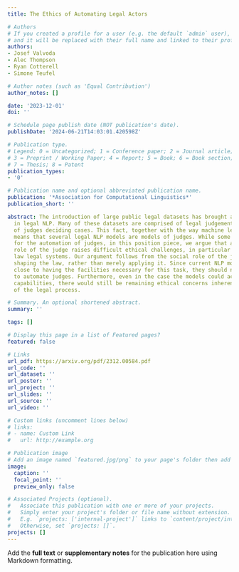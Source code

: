 ```yaml
---
title: The Ethics of Automating Legal Actors

# Authors
# If you created a profile for a user (e.g. the default `admin` user), write the username (folder name) here
# and it will be replaced with their full name and linked to their profile.
authors:
- Josef Valvoda
- Alec Thompson
- Ryan Cotterell
- Simone Teufel

# Author notes (such as 'Equal Contribution')
author_notes: []

date: '2023-12-01'
doi: ''

# Schedule page publish date (NOT publication's date).
publishDate: '2024-06-21T14:03:01.420598Z'

# Publication type.
# Legend: 0 = Uncategorized; 1 = Conference paper; 2 = Journal article;
# 3 = Preprint / Working Paper; 4 = Report; 5 = Book; 6 = Book section;
# 7 = Thesis; 8 = Patent
publication_types:
- '0'

# Publication name and optional abbreviated publication name.
publication: '*Association for Computational Linguistics*'
publication_short: ''

abstract: The introduction of large public legal datasets has brought about a renaissance
  in legal NLP. Many of these datasets are comprised of legal judgements – the product
  of judges deciding cases. This fact, together with the way machine learning works,
  means that several legal NLP models are models of judges. While some have argued
  for the automation of judges, in this position piece, we argue that automating the
  role of the judge raises difficult ethical challenges, in particular for common
  law legal systems. Our argument follows from the social role of the judge in actively
  shaping the law, rather than merely applying it. Since current NLP models come nowhere
  close to having the facilities necessary for this task, they should not be used
  to automate judges. Furthermore, even in the case the models could achieve human-level
  capabilities, there would still be remaining ethical concerns inherent in the automation
  of the legal process.

# Summary. An optional shortened abstract.
summary: ''

tags: []

# Display this page in a list of Featured pages?
featured: false

# Links
url_pdf: https://arxiv.org/pdf/2312.00584.pdf
url_code: ''
url_dataset: ''
url_poster: ''
url_project: ''
url_slides: ''
url_source: ''
url_video: ''

# Custom links (uncomment lines below)
# links:
# - name: Custom Link
#   url: http://example.org

# Publication image
# Add an image named `featured.jpg/png` to your page's folder then add a caption below.
image:
  caption: ''
  focal_point: ''
  preview_only: false

# Associated Projects (optional).
#   Associate this publication with one or more of your projects.
#   Simply enter your project's folder or file name without extension.
#   E.g. `projects: ['internal-project']` links to `content/project/internal-project/index.md`.
#   Otherwise, set `projects: []`.
projects: []
---
```


Add the **full text** or **supplementary notes** for the publication here using Markdown formatting.
